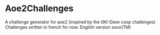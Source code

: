 # Aoe2Challenges
A challenge generator for aoe2 (inspired by the t90-Dave coop challenges) Challenges written in french for now. English version soon(TM)
